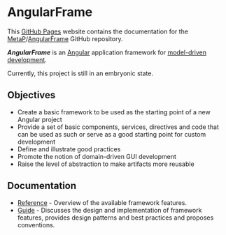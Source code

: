 # AngularFrame
This [GitHub Pages](https://pages.github.com/) website contains the documentation for the [MetaP](https://github.com/MetaP)/[AngularFrame](https://github.com/MetaP/AngularFrame) GitHub repository.

***AngularFrame*** is an [Angular](https://angular.io/) application framework for [model-driven development](/doc/guide/model-or-domain-driven.md).

Currently, this project is still in an embryonic state.

## Objectives
- Create a basic framework to be used as the starting point of a new Angular project
- Provide a set of basic components, services, directives and code that can be used as such or serve as a good starting point for custom development
- Define and illustrate good practices
- Promote the notion of domain-driven GUI development
- Raise the level of abstraction to make artifacts more reusable

## Documentation
- [Reference](/doc/reference/reference.md) - Overview of the available framework features.
- [Guide](/doc/guide/guide.md) - Discusses the design and implementation of framework features, provides design patterns and best practices and proposes conventions.
